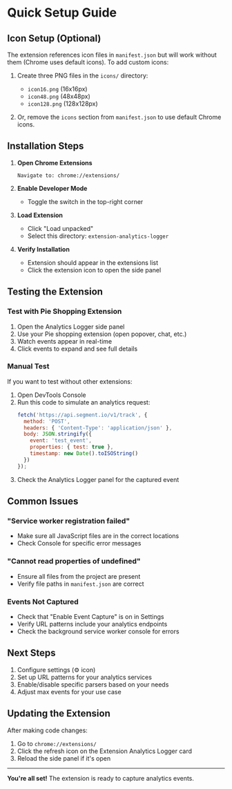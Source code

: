 # Quick Setup Guide

## Icon Setup (Optional)

The extension references icon files in `manifest.json` but will work without them (Chrome uses default icons). To add custom icons:

1. Create three PNG files in the `icons/` directory:
   - `icon16.png` (16x16px)
   - `icon48.png` (48x48px)
   - `icon128.png` (128x128px)

2. Or, remove the `icons` section from `manifest.json` to use default Chrome icons.

## Installation Steps

1. **Open Chrome Extensions**
   ```
   Navigate to: chrome://extensions/
   ```

2. **Enable Developer Mode**
   - Toggle the switch in the top-right corner

3. **Load Extension**
   - Click "Load unpacked"
   - Select this directory: `extension-analytics-logger`

4. **Verify Installation**
   - Extension should appear in the extensions list
   - Click the extension icon to open the side panel

## Testing the Extension

### Test with Pie Shopping Extension

1. Open the Analytics Logger side panel
2. Use your Pie shopping extension (open popover, chat, etc.)
3. Watch events appear in real-time
4. Click events to expand and see full details

### Manual Test

If you want to test without other extensions:

1. Open DevTools Console
2. Run this code to simulate an analytics request:
   ```javascript
   fetch('https://api.segment.io/v1/track', {
     method: 'POST',
     headers: { 'Content-Type': 'application/json' },
     body: JSON.stringify({
       event: 'test_event',
       properties: { test: true },
       timestamp: new Date().toISOString()
     })
   });
   ```
3. Check the Analytics Logger panel for the captured event

## Common Issues

### "Service worker registration failed"
- Make sure all JavaScript files are in the correct locations
- Check Console for specific error messages

### "Cannot read properties of undefined"
- Ensure all files from the project are present
- Verify file paths in `manifest.json` are correct

### Events Not Captured
- Check that "Enable Event Capture" is on in Settings
- Verify URL patterns include your analytics endpoints
- Check the background service worker console for errors

## Next Steps

1. Configure settings (⚙️ icon)
2. Set up URL patterns for your analytics services
3. Enable/disable specific parsers based on your needs
4. Adjust max events for your use case

## Updating the Extension

After making code changes:

1. Go to `chrome://extensions/`
2. Click the refresh icon on the Extension Analytics Logger card
3. Reload the side panel if it's open

---

**You're all set!** The extension is ready to capture analytics events.
